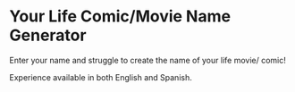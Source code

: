 #  Your Life Comic/Movie Name Generator

Enter your name and struggle to create the name of your life movie/ comic!

Experience available in both English and Spanish. 